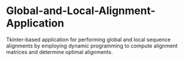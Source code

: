# Global-and-Local-Alignment-Application

Tkinter-based application for performing global and local sequence alignments by employing dynamic programming to compute alignment matrices and determine optimal alignments.
